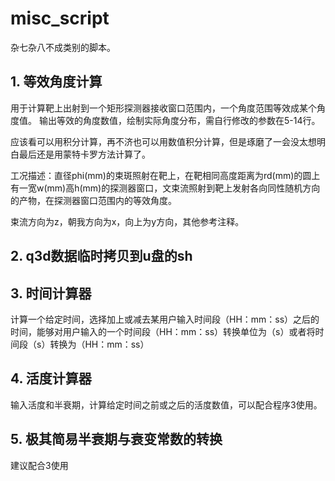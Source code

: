 # misc_script
杂七杂八不成类别的脚本。
## 1. 等效角度计算
用于计算靶上出射到一个矩形探测器接收窗口范围内，一个角度范围等效成某个角度值。
输出等效的角度数值，绘制实际角度分布，需自行修改的参数在5-14行。

应该看可以用积分计算，再不济也可以用数值积分计算，但是琢磨了一会没太想明白最后还是用蒙特卡罗方法计算了。

工况描述：直径phi(mm)的束斑照射在靶上，在靶相同高度距离为rd(mm)的圆上有一宽w(mm)高h(mm)的探测器窗口，文束流照射到靶上发射各向同性随机方向的产物，在探测器窗口范围内的等效角度。

束流方向为z，朝我方向为x，向上为y方向，其他参考注释。

## 2. q3d数据临时拷贝到u盘的sh

## 3. 时间计算器
计算一个给定时间，选择加上或减去某用户输入时间段（HH：mm：ss）之后的时间，能够对用户输入的一个时间段（HH：mm：ss）转换单位为（s）或者将时间段（s）转换为（HH：mm：ss）

## 4. 活度计算器
输入活度和半衰期，计算给定时间之前或之后的活度数值，可以配合程序3使用。

## 5. 极其简易半衰期与衰变常数的转换
建议配合3使用